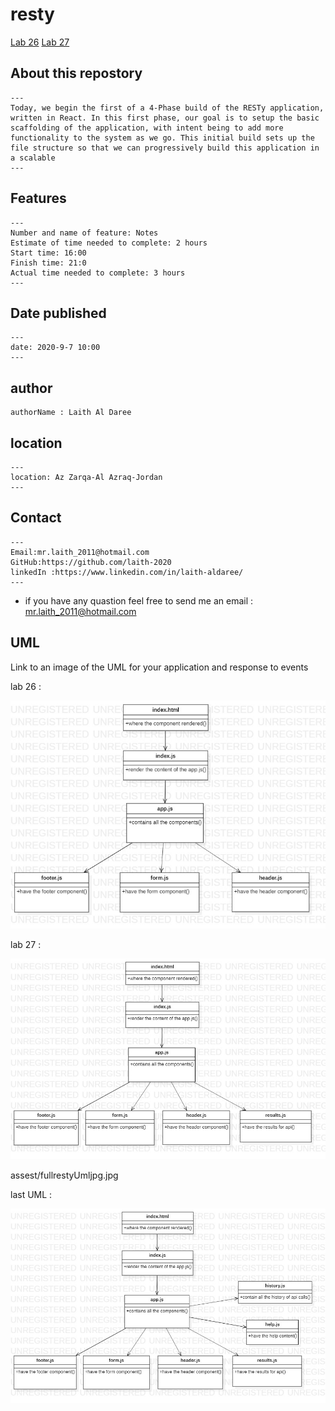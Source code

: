 # resty


[Lab 26](https://github.com/laith-401-advanced-javascript/resty/pull/1)
[Lab 27](https://github.com/laith-401-advanced-javascript/resty/pull/2)




## About this repostory
```
---
Today, we begin the first of a 4-Phase build of the RESTy application, written in React. In this first phase, our goal is to setup the basic scaffolding of the application, with intent being to add more functionality to the system as we go. This initial build sets up the file structure so that we can progressively build this application in a scalable
---
```

## Features
```
---
Number and name of feature: Notes
Estimate of time needed to complete: 2 hours 
Start time: 16:00
Finish time: 21:0
Actual time needed to complete: 3 hours
---
```


## Date published

```
---
date: 2020-9-7 10:00
---
```

## author

```
authorName : Laith Al Daree

```

## location
```
---
location: Az Zarqa-Al Azraq-Jordan
---
```

## Contact 

```
---
Email:mr.laith_2011@hotmail.com
GitHub:https://github.com/laith-2020
linkedIn :https://www.linkedin.com/in/laith-aldaree/
---
```


* if you have any quastion feel free to send me an 
  email : mr.laith_2011@hotmail.com


## UML

Link to an image of the UML for your application and response to events

lab 26 :

![UML IMAGE](assest/resty.jpg)

lab 27 : 

![UML IMAGE](assest/resty2.jpg)

assest/fullrestyUmljpg.jpg

last UML : 

![UML IMAGE](assest/fullrestyUmljpg.jpg)